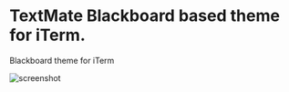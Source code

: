 # TextMate Blackboard based theme for iTerm.
Blackboard theme for iTerm


![screenshot](https://raw.github.com/btywoniuk/Blackboard_iTerm/master/Screenshot.png)


